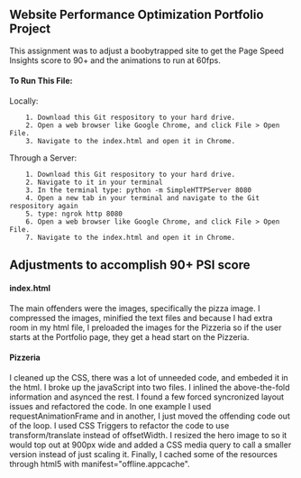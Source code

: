 ## Website Performance Optimization Portfolio Project
This assignment was to adjust a boobytrapped site to get the Page Speed Insights score to 90+ and the animations to run at 60fps.

#### To Run This File:
Locally:
```
	1. Download this Git respository to your hard drive.
	2. Open a web browser like Google Chrome, and click File > Open File.
	3. Navigate to the index.html and open it in Chrome. 
```
Through a Server: 
```
	1. Download this Git respository to your hard drive. 
	2. Navigate to it in your terminal
	3. In the terminal type: python -m SimpleHTTPServer 8080
	4. Open a new tab in your terminal and navigate to the Git respository again
	5. type: ngrok http 8080
	6. Open a web browser like Google Chrome, and click File > Open File. 
	7. Navigate to the index.html and open it in Chrome. 
```


## Adjustments to accomplish 90+ PSI score

#### index.html
The main offenders were the images, specifically the pizza image. I compressed the images, minified the text files and because I had extra room in my html file, I preloaded the images for the Pizzeria so if the user starts at the Portfolio page, they get a head start on the Pizzeria.

#### Pizzeria
I cleaned up the CSS, there was a lot of unneeded code, and embeded it in the html. I broke up the javaScript into two files. I inlined the above-the-fold information and asynced the rest. I found a few forced syncronized layout issues and refactored the code. In one example I used requestAnimationFrame and in another, I just moved the offending code out of the loop. I used CSS Triggers to refactor the code to use transform/translate instead of offsetWidth. I resized the hero image to so it would top out at 900px wide and added a CSS media query to call a smaller version instead of just scaling it. Finally, I cached some of the resources through html5 with manifest="offline.appcache".
